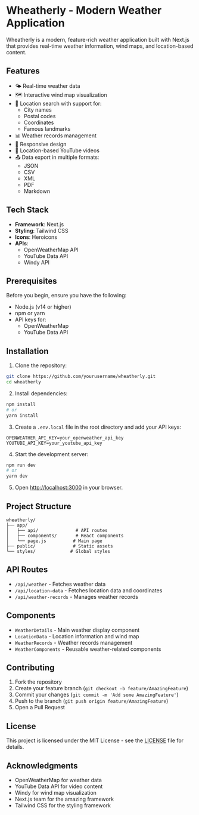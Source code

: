 # Wheatherly - Modern Weather Application

Wheatherly is a modern, feature-rich weather application built with Next.js that provides real-time weather information, wind maps, and location-based content.

## Features

- 🌤️ Real-time weather data
- 🗺️ Interactive wind map visualization
- 📍 Location search with support for:
  - City names
  - Postal codes
  - Coordinates
  - Famous landmarks
- 📊 Weather records management
- 📱 Responsive design
- 🎥 Location-based YouTube videos
- 📤 Data export in multiple formats:
  - JSON
  - CSV
  - XML
  - PDF
  - Markdown

## Tech Stack

- **Framework**: Next.js
- **Styling**: Tailwind CSS
- **Icons**: Heroicons
- **APIs**:
  - OpenWeatherMap API
  - YouTube Data API
  - Windy API

## Prerequisites

Before you begin, ensure you have the following:
- Node.js (v14 or higher)
- npm or yarn
- API keys for:
  - OpenWeatherMap
  - YouTube Data API

## Installation

1. Clone the repository:
```bash
git clone https://github.com/yourusername/wheatherly.git
cd wheatherly
```

2. Install dependencies:
```bash
npm install
# or
yarn install
```

3. Create a `.env.local` file in the root directory and add your API keys:
```env
OPENWEATHER_API_KEY=your_openweather_api_key
YOUTUBE_API_KEY=your_youtube_api_key
```

4. Start the development server:
```bash
npm run dev
# or
yarn dev
```

5. Open [http://localhost:3000](http://localhost:3000) in your browser.

## Project Structure

```
wheatherly/
├── app/
│   ├── api/              # API routes
│   ├── components/       # React components
│   └── page.js          # Main page
├── public/              # Static assets
└── styles/             # Global styles
```

## API Routes

- `/api/weather` - Fetches weather data
- `/api/location-data` - Fetches location data and coordinates
- `/api/weather-records` - Manages weather records

## Components

- `WeatherDetails` - Main weather display component
- `LocationData` - Location information and wind map
- `WeatherRecords` - Weather records management
- `WeatherComponents` - Reusable weather-related components

## Contributing

1. Fork the repository
2. Create your feature branch (`git checkout -b feature/AmazingFeature`)
3. Commit your changes (`git commit -m 'Add some AmazingFeature'`)
4. Push to the branch (`git push origin feature/AmazingFeature`)
5. Open a Pull Request

## License

This project is licensed under the MIT License - see the [LICENSE](LICENSE) file for details.

## Acknowledgments

- OpenWeatherMap for weather data
- YouTube Data API for video content
- Windy for wind map visualization
- Next.js team for the amazing framework
- Tailwind CSS for the styling framework

